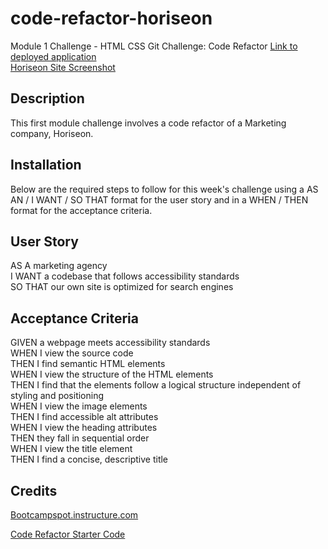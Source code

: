 # code-refactor-horiseon
Module 1 Challenge - HTML CSS Git Challenge: Code Refactor
[Link to deployed application](https://mathilde-01.github.io/code-refactor-horiseon/)  
[Horiseon Site Screenshot](https://github.com/mathilde-01/code-refactor-horiseon/blob/main/assets/images/mathilde-01.github.io_code-refactor-horiseon_.png)

## Description
This first module challenge involves a code refactor of a Marketing company, Horiseon. 

## Installation
Below are the required steps to follow for this week's challenge using a AS AN / I WANT / SO THAT format for the user story and in a WHEN / THEN format for the acceptance criteria.

## User Story
AS A marketing agency  
I WANT a codebase that follows accessibility standards  
SO THAT our own site is optimized for search engines

## Acceptance Criteria
GIVEN a webpage meets accessibility standards  
WHEN I view the source code  
THEN I find semantic HTML elements  
WHEN I view the structure of the HTML elements  
THEN I find that the elements follow a logical structure independent of styling and positioning  
WHEN I view the image elements  
THEN I find accessible alt attributes  
WHEN I view the heading attributes  
THEN they fall in sequential order  
WHEN I view the title element  
THEN I find a concise, descriptive title

## Credits
[Bootcampspot.instructure.com](https://bootcampspot.instructure.com/courses/4347/assignments/62227?module_item_id=1081167)

[Code Refactor Starter Code](https://github.com/coding-boot-camp/urban-octo-telegram)